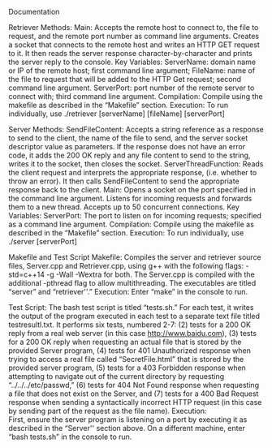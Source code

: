 Documentation

Retriever
Methods:
Main: Accepts the remote host to connect to, the file to request, and the remote port number as command line arguments. Creates a socket that connects to the remote host and writes an HTTP GET request to it. It then reads the server response character-by-character and prints the server reply to the console.
Key Variables:
ServerName: domain name or IP of the remote host; first command line argument;
FileName: name of the file to request that will be added to the HTTP Get  request; second command line argument.
ServerPort: port number of the remote server to connect with; third command line argument.
Compilation:
Compile using the makefile as described in the “Makefile” section.
Execution:
To run individually, use ./retriever [serverName] [fileName] [serverPort]

Server
Methods:
SendFileContent: Accepts a string reference as a response to send to the client, the name of the file to send, and the server socket descriptor value as parameters. If the response does not have an error code, it adds the 200 OK reply and any file content to send to the string, writes it to the socket, then closes the socket.
ServerThreadFunction: Reads the client request and interprets the appropriate response, (i.e. whether to throw an error). It then calls SendFileContent to send the appropriate response back to the client.
Main: Opens a socket on the port specified in the command line argument. Listens for incoming requests and forwards them to a new thread. Accepts up to 50 concurrent connections.
Key Variables:
ServerPort: The port to listen on for incoming requests; specified as a command line argument.
Compilation:
	Compile using the makefile as described in the “Makefile” section.
Execution:
	To run individually, use ./server [serverPort]

Makefile and Test Script
Makefile:
Compiles the server and retriever source files, Server.cpp and Retriever.cpp, using g++ with the following flags: -std=c++14 -g -Wall -Wextra for both. The Server.cpp is compiled with the additional -pthread flag to allow multithreading. The executables are titled  “server” and “retriever''.” 
Execution: 
Enter “make” in the console to run.

Test Script:
The bash test script is titled “tests.sh.” For each test, it writes the output of the program executed in each test to a separate text file titled test<number>resultl.txt. It performs six tests, numbered 2-7: (2) tests for a 200 OK reply from a real web server (in this case http://www.baidu.com), (3) tests for a 200 OK reply when requesting an actual file that is stored by the provided Server program, (4) tests for 401 Unauthorized response when trying to access a real file called “SecretFile.html” that is stored by the provided server program, (5) tests for a 403 Forbidden response when attempting to navigate out of the current directory by requesting “../../../etc/passwd,” (6) tests for 404 Not Found response when requesting a file that does not exist on the Server, and (7) tests for a 400 Bad Request response when sending a syntactically incorrect HTTP request (in this case by sending part of the request as the file name).
Execution:  
First, ensure the server program is listening on a port by executing it as described in the “Server'' section above. On a different machine, enter “bash tests.sh” in the console to run.

